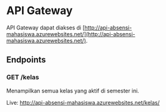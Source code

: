 # API Gateway

API Gateway dapat diakses di [http://api-absensi-mahasiswa.azurewebsites.net/](http://api-absensi-mahasiswa.azurewebsites.net/).

## Endpoints

### GET /kelas

Menampilkan semua kelas yang aktif di semester ini.

Live: http://api-absensi-mahasiswa.azurewebsites.net/kelas/

